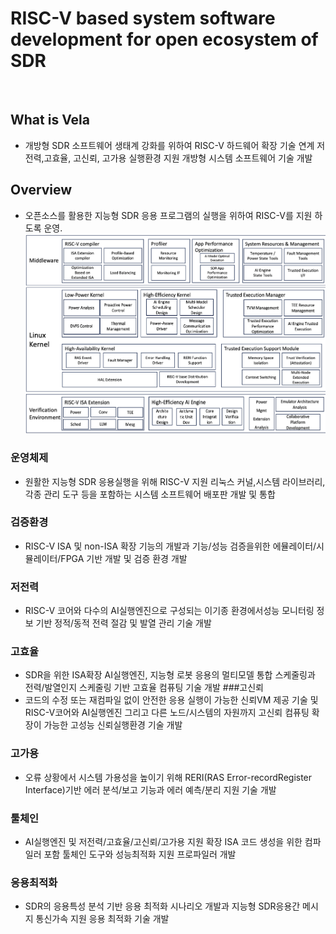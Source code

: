 #  RISC-V based system software development for open ecosystem of SDR
<br>

## What is Vela
 * 개방형 SDR 소프트웨어 생태계 강화를 위하여 RISC-V 하드웨어 확장 기술 연계 저전력,고효율, 고신뢰, 고가용 실행환경 지원 개방형 시스템 소프트웨어 기술 개발

## Overview
 * 오픈소스를 활용한 지능형 SDR 응용 프로그램의 실행을 위하여 RISC-V를 지원 하도록 운영.
![SDR_RISCV_Res](https://github.com/riscv-vela/.github/blob/main/sdr_riscv_res.png?raw=true)

### 운영체제 
 * 원활한 지능형 SDR 응용실행을 위해 RISC-V 지원 리눅스 커널,시스템 라이브러리, 각종 관리 도구 등을 포함하는 시스템 소프트웨어 배포판 개발 및 통합
### 검증환경
 * RISC-V ISA 및 non-ISA 확장 기능의 개발과 기능/성능 검증을위한 에뮬레이터/시뮬레이터/FPGA 기반 개발 및 검증 환경 개발
### 저전력
 * RISC-V 코어와 다수의 AI실행엔진으로 구성되는 이기종 환경에서성능 모니터링 정보 기반 정적/동적 전력 절감 및 발열 관리 기술 개발
### 고효율
 * SDR을 위한 ISA확장 AI실행엔진, 지능형 로봇 응용의 멀티모델 통합 스케줄링과 전력/발열인지 스케줄링 기반 고효율 컴퓨팅 기술 개발
###고신뢰
 * 코드의 수정 또는 재컴파일 없이 안전한 응용 실행이 가능한 신뢰VM 제공 기술 및 RISC-V코어와 AI실행엔진 그리고 다른 노드/시스템의 자원까지 고신뢰 컴퓨팅 확장이 가능한 고성능 신뢰실행환경 기술 개발
### 고가용
 * 오류 상황에서 시스템 가용성을 높이기 위해 RERI(RAS Error-recordRegister Interface)기반 에러 분석/보고 기능과 에러 예측/분리 지원 기술 개발
### 툴체인
 * AI실행엔진 및 저전력/고효율/고신뢰/고가용 지원 확장 ISA 코드 생성을 위한 컴파일러 포함 툴체인 도구와 성능최적화 지원 프로파일러 개발
### 응용최적화
 * SDR의 응용특성 분석 기반 응용 최적화 시나리오 개발과 지능형 SDR응용간 메시지 통신가속 지원 응용 최적화 기술 개발

<br>

